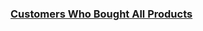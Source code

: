 ### [Customers Who Bought All Products](https://leetcode.com/problems/customers-who-bought-all-products)

